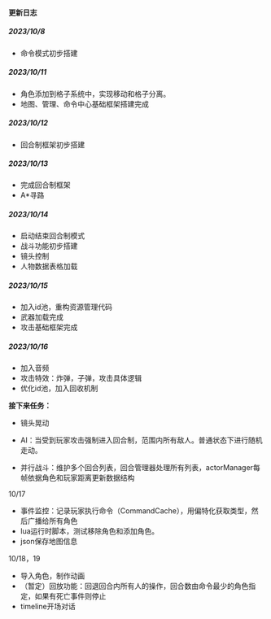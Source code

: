 #### 更新日志

##### 2023/10/8 

- 命令模式初步搭建

##### 2023/10/11 

- 角色添加到格子系统中，实现移动和格子分离。
- 地图、管理、命令中心基础框架搭建完成

##### 2023/10/12

- 回合制框架初步搭建

##### 2023/10/13

- 完成回合制框架
- A*寻路

##### 2023/10/14

- 启动结束回合制模式
- 战斗功能初步搭建
- 镜头控制
- 人物数据表格加载

##### 2023/10/15

- 加入id池，重构资源管理代码
- 武器加载完成
- 攻击基础框架完成

##### 2023/10/16

- 加入音频
- 攻击特效：炸弹，子弹，攻击具体逻辑
- 优化id池，加入回收机制

**接下来任务：**

- 镜头晃动

- AI：当受到玩家攻击强制进入回合制，范围内所有敌人。普通状态下进行随机走动。

- 并行战斗：维护多个回合列表，回合管理器处理所有列表，actorManager每帧依据角色和玩家距离更新数据结构

  

10/17

- 事件监控：记录玩家执行命令（CommandCache），用偏特化获取类型，然后广播给所有角色
- lua运行时脚本，测试移除角色和添加角色。
- json保存地图信息



10/18，19

- 导入角色，制作动画
- （暂定）回放功能：回退回合内所有人的操作，回合数由命令最少的角色指定，如果有死亡事件则停止
- timeline开场对话





